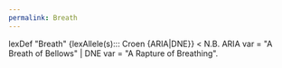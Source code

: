 ```yaml
---
permalink: Breath
---
```

lexDef "Breath" {lexAllele(s)::: Croen {ARIA|DNE}} < N.B. ARIA var = "A Breath of Bellows" | DNE var = "A Rapture of Breathing".